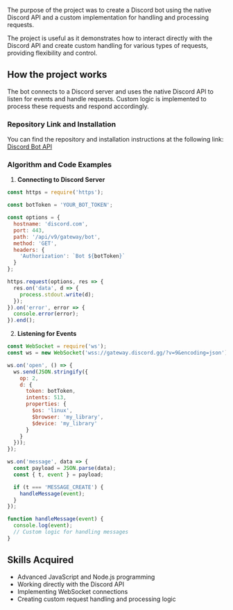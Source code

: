 The purpose of the project was to create a Discord bot using the native Discord API and a custom implementation for handling and processing requests.

The project is useful as it demonstrates how to interact directly with the Discord API and create custom handling for various types of requests, providing flexibility and control.

## How the project works

The bot connects to a Discord server and uses the native Discord API to listen for events and handle requests. Custom logic is implemented to process these requests and respond accordingly.

### Repository Link and Installation

You can find the repository and installation instructions at the following link:
[Discord Bot API](https://github.com/Fulldroper/discord.bot.api)

### Algorithm and Code Examples

1. **Connecting to Discord Server**
```javascript
const https = require('https');

const botToken = 'YOUR_BOT_TOKEN';

const options = {
  hostname: 'discord.com',
  port: 443,
  path: '/api/v9/gateway/bot',
  method: 'GET',
  headers: {
    'Authorization': `Bot ${botToken}`
  }
};

https.request(options, res => {
  res.on('data', d => {
    process.stdout.write(d);
  });
}).on('error', error => {
  console.error(error);
}).end();
```

2. **Listening for Events**
```javascript
const WebSocket = require('ws');
const ws = new WebSocket('wss://gateway.discord.gg/?v=9&encoding=json');

ws.on('open', () => {
  ws.send(JSON.stringify({
    op: 2,
    d: {
      token: botToken,
      intents: 513,
      properties: {
        $os: 'linux',
        $browser: 'my_library',
        $device: 'my_library'
      }
    }
  }));
});

ws.on('message', data => {
  const payload = JSON.parse(data);
  const { t, event } = payload;

  if (t === 'MESSAGE_CREATE') {
    handleMessage(event);
  }
});

function handleMessage(event) {
  console.log(event);
  // Custom logic for handling messages
}
```

## Skills Acquired

- Advanced JavaScript and Node.js programming
- Working directly with the Discord API
- Implementing WebSocket connections
- Creating custom request handling and processing logic

